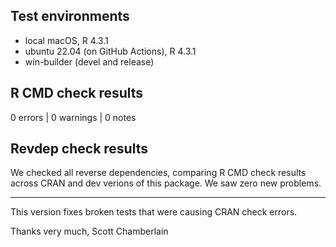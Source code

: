 ## Test environments

* local macOS, R 4.3.1
* ubuntu 22.04 (on GitHub Actions), R 4.3.1
* win-builder (devel and release)

## R CMD check results

0 errors | 0 warnings | 0 notes

## Revdep check results

We checked all reverse dependencies, comparing R CMD check results across CRAN and dev verions of this package. We saw zero new problems.

--------

This version fixes broken tests that were causing CRAN check errors.

Thanks very much,
Scott Chamberlain
